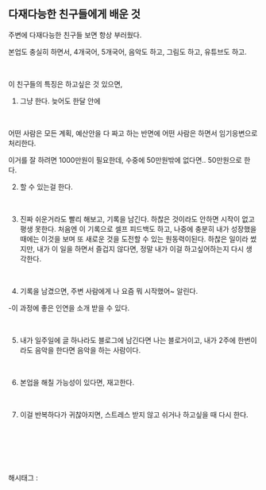 ## 다재다능한 친구들에게 배운 것

주변에 다재다능한 친구들 보면 항상 부러웠다.

본업도 충실히 하면서, 4개국어, 5개국어, 음악도 하고, 그림도 하고, 유튜브도 하고.

​

이 친구들의 특징은 하고싶은 것 있으면,

1. 그냥 한다. 늦어도 한달 안에

​

어떤 사람은 모든 계획, 예산안을 다 짜고 하는 반면에 어떤 사람은 하면서 임기응변으로 처리한다.

이거를 잘 하려면 1000만원이 필요한데, 수중에 50만원밖에 없다면.. 50만원으로 한다.

2. 할 수 있는걸 한다.

​

3. 진짜 쉬운거라도 빨리 해보고, 기록을 남긴다. 하찮은 것이라도 안하면 시작이 없고 평생 못한다. 처음엔 이 기록으로 셀프 피드백도 하고, 나중에 충분히 내가 성장했을 때에는 이것을 보며 또 새로운 것을 도전할 수 있는 원동력이된다. 하찮은 일이라 썼지만, 내가 이 일을 하면서 즐겁지 않다면, 정말 내가 이걸 하고싶어하는지 다시 생각한다.

​

4. 기록을 남겼으면, 주변 사람에게 나 요즘 뭐 시작했어~ 알린다.

-이 과정에 좋은 인연을 소개 받을 수 있다.

​

5. 내가 일주일에 글 하나라도 블로그에 남긴다면 나는 블로거이고, 내가 2주에 한번이라도 음악을 한다면 음악을 하는 사람이다.

​

6. 본업을 해칠 가능성이 있다면, 재고한다.

​

7. 이걸 반복하다가 귀찮아지면, 스트레스 받지 않고 쉬거나 하고싶을 때 다시 한다.

​

​

​

 해시태그 : 